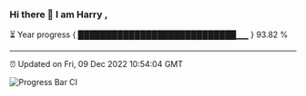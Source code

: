 ### Hi there 👋 I am Harry , 

⏳ Year progress { ████████████████████████████▁▁ } 93.82 %

---

⏰ Updated on Fri, 09 Dec 2022 10:54:04 GMT

![Progress Bar CI](https://github.com/duykhang68/duykhang68/workflows/Progress%20Bar%20CI/badge.svg)
